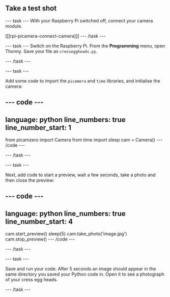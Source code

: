 ## Take a test shot

--- task ---
With your Raspberry Pi switched off, connect your camera module.

[[[rpi-picamera-connect-camera]]]
--- /task ---

--- task ---
Switch on the Raspberry Pi. From the **Programming** menu, open Thonny. Save your file as `cresseggheads.py`.

--- /task ---

--- task ---

Add some code to import the `picamera` and `time` libraries, and initialise the camera:


--- code ---
---
language: python
line_numbers: true
line_number_start: 1
---
from picamzero import Camera
from time import sleep
cam = Camera()
--- /code ---

--- /task ---

--- task ---

Next, add code to start a preview, wait a few seconds, take a photo and then close the preview:

--- code ---
---
language: python
line_numbers: true
line_number_start: 4
---
cam.start_preview()
sleep(5)
cam.take_photo('image.jpg')
cam.stop_preview()
--- /code ---

--- /task ---

--- task ---

Save and run your code. After 5 seconds an image should appear in the same directory you saved your Python code in. Open it to see a photograph of your cress egg heads.

--- /task ---

